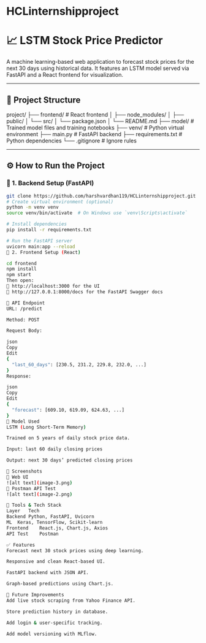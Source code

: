 # HCLinternshipproject

# 📈 LSTM Stock Price Predictor

A machine learning-based web application to forecast stock prices for the next 30 days using historical data. It features an LSTM model served via FastAPI and a React frontend for visualization.

---

## 📁 Project Structure

project/
├── frontend/ # React frontend
│ ├── node_modules/
│ ├── public/
│ └── src/
│ └── package.json
│ └── README.md
├── model/ # Trained model files and training notebooks
├── venv/ # Python virtual environment
├── main.py # FastAPI backend
├── requirements.txt # Python dependencies
└── .gitignore # Ignore rules

---

## ⚙️ How to Run the Project

### 🔹 1. Backend Setup (FastAPI)

```bash
git clone https://github.com/harshvardhan119/HCLinternshipproject.git
# Create virtual environment (optional)
python -m venv venv
source venv/bin/activate  # On Windows use `venv\Scripts\activate`

# Install dependencies
pip install -r requirements.txt

# Run the FastAPI server
uvicorn main:app --reload
🔹 2. Frontend Setup (React)

cd frontend
npm install
npm start
Then open:
🔗 http://localhost:3000 for the UI
🔗 http://127.0.0.1:8000/docs for the FastAPI Swagger docs

📨 API Endpoint
URL: /predict

Method: POST

Request Body:

json
Copy
Edit
{
  "last_60_days": [230.5, 231.2, 229.8, 232.0, ...]
}
Response:

json
Copy
Edit
{
  "forecast": [609.10, 619.09, 624.63, ...]
}
🧠 Model Used
LSTM (Long Short-Term Memory)

Trained on 5 years of daily stock price data.

Input: last 60 daily closing prices

Output: next 30 days’ predicted closing prices

📸 Screenshots
🔷 Web UI
![alt text](image-3.png)
🔷 Postman API Test
![alt text](image-2.png)

🔧 Tools & Tech Stack
Layer	Tech
Backend	Python, FastAPI, Uvicorn
ML	Keras, TensorFlow, Scikit-learn
Frontend	React.js, Chart.js, Axios
API Test	Postman

✅ Features
Forecast next 30 stock prices using deep learning.

Responsive and clean React-based UI.

FastAPI backend with JSON API.

Graph-based predictions using Chart.js.

📌 Future Improvements
Add live stock scraping from Yahoo Finance API.

Store prediction history in database.

Add login & user-specific tracking.

Add model versioning with MLflow.